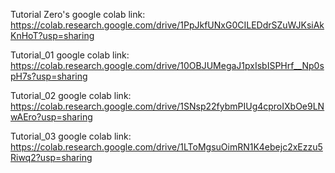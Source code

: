 Tutorial Zero's google colab link:
https://colab.research.google.com/drive/1PpJkfUNxG0CILEDdrSZuWJKsiAkKnHoT?usp=sharing

Tutorial_01 google colab link:
https://colab.research.google.com/drive/10OBJUMegaJ1pxIsbISPHrf__Np0spH7s?usp=sharing

Tutorial_02 google colab link:
https://colab.research.google.com/drive/1SNsp22fybmPIUg4cproIXbOe9LNwAEro?usp=sharing

Tutorial_03 google colab link:
https://colab.research.google.com/drive/1LToMgsuOimRN1K4ebejc2xEzzu5Riwq2?usp=sharing
